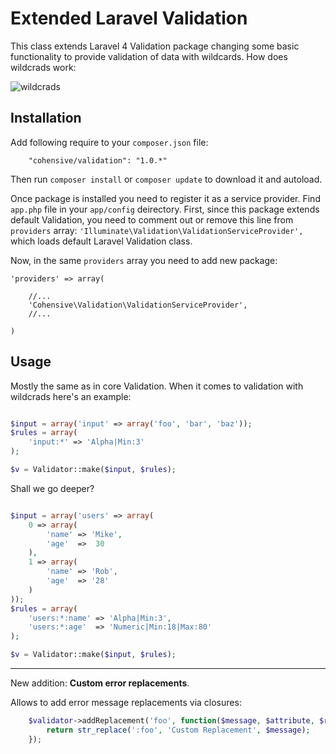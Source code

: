 # Extended Laravel Validation

This class extends Laravel 4 Validation package changing some basic functionality
to provide validation of data with wildcards. How does wildcrads work:

![wildcrads](https://f.cloud.github.com/assets/578455/448315/c6de7cf4-b23e-11e2-97b0-aa0296c92d22.jpg)

## Installation

Add following require to your `composer.json` file:

~~~
    "cohensive/validation": "1.0.*"
~~~

Then run `composer install` or `composer update` to download it and autoload.

Once package is installed you need to register it as a service provider. Find `app.php` file in your `app/config` deirectory.
First, since this package extends default Validation, you need to comment out or remove this line from `providers` array: `'Illuminate\Validation\ValidationServiceProvider',` which loads default Laravel Validation class.

Now, in the same `providers` array you need to add new package:

~~~
'providers' => array(

	//...
	'Cohensive\Validation\ValidationServiceProvider',
	//...

)
~~~

## Usage

Mostly the same as in core Validation. When it comes to validation with wildcrads here's an example:


````php

$input = array('input' => array('foo', 'bar', 'baz'));
$rules = array(
	'input:*' => 'Alpha|Min:3'
);

$v = Validator::make($input, $rules);

````

Shall we go deeper?


````php

$input = array('users' => array(
	0 => array(
		'name' => 'Mike',
		'age'  =>  30
	),
	1 => array(
		'name' => 'Rob',
		'age'  => '28'
	)
));
$rules = array(
	'users:*:name' => 'Alpha|Min:3',
	'users:*:age'  => 'Numeric|Min:18|Max:80'
);

$v = Validator::make($input, $rules);

````

------

New addition: **Custom error replacements**.

Allows to add error message replacements via closures:

````php
	$validator->addReplacement('foo', function($message, $attribute, $rule, $parameters) {
		return str_replace(':foo', 'Custom Replacement', $message);
	});
````
